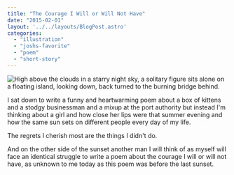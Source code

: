```yaml
---
title: "The Courage I Will or Will Not Have"
date: "2015-02-01"
layout: '../../layouts/BlogPost.astro'
categories: 
  - "illustration"
  - "joshs-favorite"
  - "poem"
  - "short-story"
---
```


![High above the clouds in a starry night sky, a solitary figure sits alone on a floating island, looking down, back turned to the burning bridge behind.](/assets/images/Week-8.jpg)

I sat down to write a funny and heartwarming poem about a box of kittens and a stodgy businessman and a mixup at the port authority but instead I'm thinking about a girl and how close her lips were that summer evening and how the same sun sets on different people every day of my life.

The regrets I cherish most are the things I didn't do.

And on the other side of the sunset another man I will think of as myself will face an identical struggle to write a poem about the courage I will or will not have, as unknown to me today as this poem was before the last sunset.
